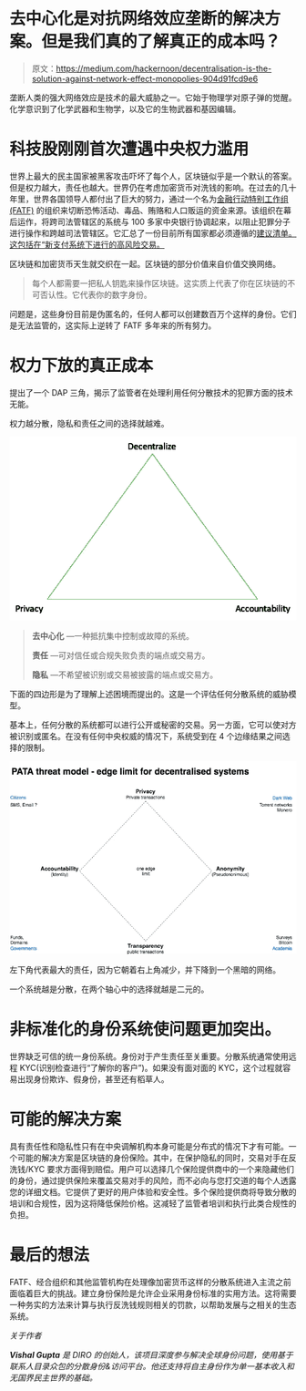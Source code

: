 # 去中心化是对抗网络效应垄断的解决方案。但是我们真的了解真正的成本吗？

> 原文：<https://medium.com/hackernoon/decentralisation-is-the-solution-against-network-effect-monopolies-904d91fcd9e6>

垄断人类的强大网络效应是技术的最大威胁之一。它始于物理学对原子弹的觉醒。化学意识到了化学武器和生物学，以及它的生物武器和基因编辑。

# 科技股刚刚首次遭遇中央权力滥用

世界上最大的民主国家被黑客攻击吓坏了每个人，区块链似乎是一个默认的答案。但是权力越大，责任也越大。世界仍在考虑加密货币对洗钱的影响。在过去的几十年里，世界各国领导人都付出了巨大的努力，通过一个名为[金融行动特别工作组(FATF)](http://www.fatf-gafi.org/home/) 的组织来切断恐怖活动、毒品、贿赂和人口贩运的资金来源。该组织在幕后运作，将跨司法管辖区的系统与 100 多家中央银行协调起来，以阻止犯罪分子进行操作和跨越司法管辖区。它汇总了一份目前所有国家都必须遵循的[建议清单。这包括在“](http://www.fatf-gafi.org/media/fatf/documents/recommendations/pdfs/FATF%20Recommendations%202012.pdf)[新支付系统下进行的高风险交易。](http://www.fatf-gafi.org/publications/methodsandtrends/documents/moneylaunderingusingnewpaymentmethods.html)

区块链和加密货币天生就交织在一起。区块链的部分价值来自价值交换网络。

> 每个人都需要一把私人钥匙来操作区块链。这实质上代表了你在区块链的不可否认性。它代表你的数字身份。

问题是，这些身份目前是伪匿名的，任何人都可以创建数百万个这样的身份。它们是无法监管的，这实际上逆转了 FATF 多年来的所有努力。

# 权力下放的真正成本

提出了一个 DAP 三角，揭示了监管者在处理利用任何分散技术的犯罪方面的技术无能。

权力越分散，隐私和责任之间的选择就越难。

![](img/2c3155121c603eeac1452bb32f50d73d.png)

> **去中心化** —一种抵抗集中控制或故障的系统。
> 
> **责任** —可对信任或合规失败负责的端点或交易方。
> 
> **隐私** —不希望被识别或交易被披露的端点或交易方。

下面的四边形是为了理解上述困境而提出的。这是一个评估任何分散系统的威胁模型。

基本上，任何分散的系统都可以进行公开或秘密的交易。另一方面，它可以使对方被识别或匿名。在没有任何中央权威的情况下，系统受到在 4 个边缘结果之间选择的限制。

![](img/e0483083d7d4c928234dfd6a6f9d1a1c.png)

左下角代表最大的责任，因为它朝着右上角减少，并下降到一个黑暗的网络。

一个系统越是分散，在两个轴心中的选择就越是二元的。

# 非标准化的身份系统使问题更加突出。

世界缺乏可信的统一身份系统。身份对于产生责任至关重要。分散系统通常使用远程 KYC(识别检查进行“了解你的客户”)。如果没有面对面的 KYC，这个过程就容易出现身份欺诈、假身份，甚至还有稻草人。

# 可能的解决方案

具有责任性和隐私性只有在中央调解机构本身可能是分布式的情况下才有可能。一个可能的解决方案是区块链的身份保险。其中，在保护隐私的同时，交易对手在反洗钱/KYC 要求方面得到赔偿。用户可以选择几个保险提供商中的一个来隐藏他们的身份，通过提供保险来覆盖交易对手的风险，而不必向与您打交道的每个人透露您的详细文档。它提供了更好的用户体验和安全性。多个保险提供商将导致分散的培训和合规性，因为这将降低保险价格。这减轻了监管者培训和执行此类合规性的负担。

# 最后的想法

FATF、经合组织和其他监管机构在处理像加密货币这样的分散系统进入主流之前面临着巨大的挑战。建立身份保险是允许企业采用身份标准的实用方法。这将需要一种务实的方法来计算与执行反洗钱规则相关的罚款，以帮助发展与之相关的生态系统。

*关于作者*

***Vishal Gupta*** *是 DIRO 的创始人，该项目深度参与解决全球身份问题，使用基于联系人目录众包的分散身份&访问平台。他还支持将自主身份作为单一基本收入和无国界民主世界的基础。*